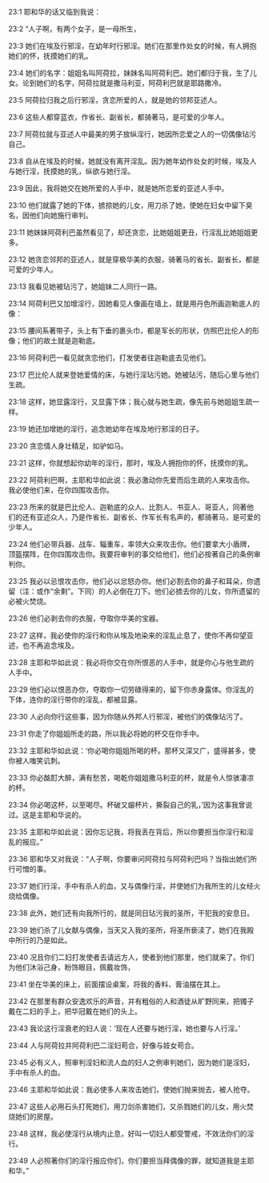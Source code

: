 <a id="1"></a>23:1  耶和华的话又临到我说：  

<a id="2"></a>23:2  “人子啊，有两个女子，是一母所生，  

<a id="3"></a>23:3  她们在埃及行邪淫，在幼年时行邪淫。她们在那里作处女的时候，有人拥抱她们的怀，抚摸她们的乳。  

<a id="4"></a>23:4  她们的名字：姐姐名叫阿荷拉，妹妹名叫阿荷利巴。她们都归于我，生了儿女。论到她们的名字，阿荷拉就是撒马利亚，阿荷利巴就是耶路撒冷。  

<a id="5"></a>23:5  阿荷拉归我之后行邪淫，贪恋所爱的人，就是她的邻邦亚述人。  

<a id="6"></a>23:6  这些人都穿蓝衣，作省长、副省长，都骑著马，是可爱的少年人。  

<a id="7"></a>23:7  阿荷拉就与亚述人中最美的男子放纵淫行，她因所恋爱之人的一切偶像玷污自己。  

<a id="8"></a>23:8  自从在埃及的时候，她就没有离开淫乱。因为她年幼作处女的时候，埃及人与她行淫，抚摸她的乳，纵欲与她行淫。  

<a id="9"></a>23:9  因此，我将她交在她所爱的人手中，就是她所恋爱的亚述人手中。  

<a id="10"></a>23:10  他们就露了她的下体，掳掠她的儿女，用刀杀了她，使她在妇女中留下臭名，因他们向她施行审判。  

<a id="11"></a>23:11  她妹妹阿荷利巴虽然看见了，却还贪恋，比她姐姐更丑，行淫乱比她姐姐更多。  

<a id="12"></a>23:12  她贪恋邻邦的亚述人，就是穿极华美的衣服，骑著马的省长、副省长，都是可爱的少年人。  

<a id="13"></a>23:13  我看见她被玷污了，她姐妹二人同行一路。  

<a id="14"></a>23:14  阿荷利巴又加增淫行，因她看见人像画在墙上，就是用丹色所画迦勒底人的像：  

<a id="15"></a>23:15  腰间系著带子，头上有下垂的裹头巾，都是军长的形状，仿照巴比伦人的形像；他们的故土就是迦勒底。  

<a id="16"></a>23:16  阿荷利巴一看见就贪恋他们，打发使者往迦勒底去见他们。  

<a id="17"></a>23:17  巴比伦人就来登她爱情的床，与她行淫玷污她。她被玷污，随后心里与他们生疏。  

<a id="18"></a>23:18  这样，她显露淫行，又显露下体；我心就与她生疏，像先前与她姐姐生疏一样。  

<a id="19"></a>23:19  她还加增她的淫行，追念她幼年在埃及地行邪淫的日子。　  

<a id="20"></a>23:20  贪恋情人身壮精足，如驴如马。  

<a id="21"></a>23:21  这样，你就想起你幼年的淫行，那时，埃及人拥抱你的怀，抚摸你的乳。  

<a id="22"></a>23:22  阿荷利巴啊，主耶和华如此说：我必激动你先爱而后生疏的人来攻击你。我必使他们来，在你四围攻击你。  

<a id="23"></a>23:23  所来的就是巴比伦人、迦勒底的众人、比割人、书亚人、哥亚人，同著他们的还有亚述众人，乃是作省长、副省长、作军长有名声的，都骑著马，是可爱的少年人。  

<a id="24"></a>23:24  他们必带兵器、战车、辎重车，率领大众来攻击你。他们要拿大小盾牌，顶盔摆阵，在你四围攻击你。我要将审判的事交给他们，他们必按著自己的条例审判你。  

<a id="25"></a>23:25  我必以忌恨攻击你，他们必以忿怒办你。他们必割去你的鼻子和耳朵，你遗留（注：或作“余剩”。下同）的人必倒在刀下。他们必掳去你的儿女，你所遗留的必被火焚烧。  

<a id="26"></a>23:26  他们必剥去你的衣服，夺取你华美的宝器。  

<a id="27"></a>23:27  这样，我必使你的淫行和你从埃及地染来的淫乱止息了，使你不再仰望亚述，也不再追念埃及。  

<a id="28"></a>23:28  主耶和华如此说：我必将你交在你所恨恶的人手中，就是你心与他生疏的人手中。  

<a id="29"></a>23:29  他们必以恨恶办你，夺取你一切劳碌得来的，留下你赤身露体。你淫乱的下体，连你的淫行带你的淫乱，都被显露。  

<a id="30"></a>23:30  人必向你行这些事，因为你随从外邦人行邪淫，被他们的偶像玷污了。  

<a id="31"></a>23:31  你走了你姐姐所走的路，所以我必将她的杯交在你手中。  

<a id="32"></a>23:32  主耶和华如此说：‘你必喝你姐姐所喝的杯。那杯又深又广，盛得甚多，使你被人嗤笑讥刺。  

<a id="33"></a>23:33  你必酩酊大醉，满有愁苦，喝乾你姐姐撒马利亚的杯，就是令人惊骇凄凉的杯。  

<a id="34"></a>23:34  你必喝这杯，以至喝尽。杯破又龈杯片，撕裂自己的乳，’因为这事我曾说过。这是主耶和华说的。  

<a id="35"></a>23:35  主耶和华如此说：因你忘记我，将我丢在背后，所以你要担当你淫行和淫乱的报应。”  

<a id="36"></a>23:36  耶和华又对我说：“人子啊，你要审问阿荷拉与阿荷利巴吗？当指出她们所行可憎的事。  

<a id="37"></a>23:37  她们行淫，手中有杀人的血，又与偶像行淫，并使她们为我所生的儿女经火烧给偶像。  

<a id="38"></a>23:38  此外，她们还有向我所行的，就是同日玷污我的圣所，干犯我的安息日。  

<a id="39"></a>23:39  她们杀了儿女献与偶像，当天又入我的圣所，将圣所亵渎了，她们在我殿中所行的乃是如此。  

<a id="40"></a>23:40  况且你们二妇打发使者去请远方人，使者到他们那里，他们就来了。你们为他们沐浴己身，粉饰眼目，佩戴妆饰，  

<a id="41"></a>23:41  坐在华美的床上，前面摆设桌案，将我的香料、膏油摆在其上。  

<a id="42"></a>23:42  在那里有群众安逸欢乐的声音，并有粗俗的人和酒徒从旷野同来，把镯子戴在二妇的手上，把华冠戴在她们的头上。  

<a id="43"></a>23:43  我论这行淫衰老的妇人说：‘现在人还要与她行淫，她也要与人行淫。’  

<a id="44"></a>23:44  人与阿荷拉并阿荷利巴二淫妇苟合，好像与妓女苟合。  

<a id="45"></a>23:45  必有义人，照审判淫妇和流人血的妇人之例审判她们，因为她们是淫妇，手中有杀人的血。  

<a id="46"></a>23:46  主耶和华如此说：我必使多人来攻击她们，使她们抛来抛去，被人抢夺。  

<a id="47"></a>23:47  这些人必用石头打死她们，用刀剑杀害她们，又杀戮她们的儿女，用火焚烧她们的房屋。  

<a id="48"></a>23:48  这样，我必使淫行从境内止息，好叫一切妇人都受警戒，不效法你们的淫行。  

<a id="49"></a>23:49  人必照著你们的淫行报应你们，你们要担当拜偶像的罪，就知道我是主耶和华。”  
